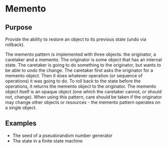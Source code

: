 # Memento

## Purpose

Provide the ability to restore an object to its previous state (undo via rollback).

The memento pattern is implemented with three objects: the originator, a caretaker and a memento.
The originator is some object that has an internal state.
The caretaker is going to do something to the originator, but wants to be able to undo the change.
The caretaker first asks the originator for a memento object. Then it does whatever operation (or sequence of operations) it was going to do.
To roll back to the state before the operations, it returns the memento object to the originator.
The memento object itself is an opaque object (one which the caretaker cannot, or should not, change).
When using this pattern, care should be taken if the originator may change other objects or resources - the memento pattern operates on a single object.

## Examples

* The seed of a pseudorandom number generator
* The state in a finite state machine
